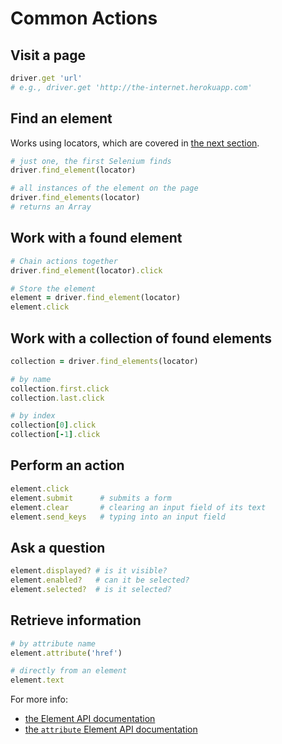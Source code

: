 # Common Actions

## Visit a page

```ruby
driver.get 'url'
# e.g., driver.get 'http://the-internet.herokuapp.com'
```

## Find an element

Works using locators, which are covered in [the next section](#chapter5).

```ruby
# just one, the first Selenium finds
driver.find_element(locator)

# all instances of the element on the page
driver.find_elements(locator)
# returns an Array
```

## Work with a found element

```ruby
# Chain actions together
driver.find_element(locator).click

# Store the element
element = driver.find_element(locator)
element.click
```

## Work with a collection of found elements
```ruby
collection = driver.find_elements(locator)

# by name
collection.first.click
collection.last.click

# by index
collection[0].click
collection[-1].click
```

## Perform an action
```ruby
element.click
element.submit      # submits a form
element.clear       # clearing an input field of its text
element.send_keys   # typing into an input field
```

## Ask a question
```ruby
element.displayed? # is it visible?
element.enabled?   # can it be selected?
element.selected?  # is it selected?
```

## Retrieve information

```ruby
# by attribute name
element.attribute('href')

# directly from an element
element.text
```

For more info:

+ [the Element API documentation](http://selenium.googlecode.com/git/docs/api/rb/Selenium/WebDriver/Element.html)
+ [the `attribute` Element API documentation](http://selenium.googlecode.com/git/docs/api/rb/Selenium/WebDriver/Element.html#attribute-instance_method)

